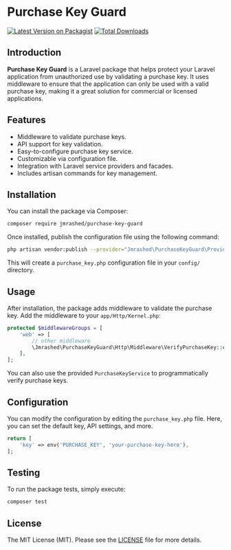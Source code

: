 # Purchase Key Guard

[![Latest Version on Packagist](https://img.shields.io/packagist/v/jmrashed/purchase-key-guard.svg?style=flat-square)](https://packagist.org/packages/jmrashed/purchase-key-guard)
[![Total Downloads](https://img.shields.io/packagist/dt/jmrashed/purchase-key-guard.svg?style=flat-square)](https://packagist.org/packages/jmrashed/purchase-key-guard)

## Introduction

**Purchase Key Guard** is a Laravel package that helps protect your Laravel application from unauthorized use by validating a purchase key. It uses middleware to ensure that the application can only be used with a valid purchase key, making it a great solution for commercial or licensed applications.

## Features

- Middleware to validate purchase keys.
- API support for key validation.
- Easy-to-configure purchase key service.
- Customizable via configuration file.
- Integration with Laravel service providers and facades.
- Includes artisan commands for key management.

## Installation

You can install the package via Composer:

```bash
composer require jmrashed/purchase-key-guard
```

Once installed, publish the configuration file using the following command:

```bash
php artisan vendor:publish --provider="Jmrashed\PurchaseKeyGuard\Providers\PurchaseKeyGuardServiceProvider" --tag="config"
```

This will create a `purchase_key.php` configuration file in your `config/` directory.

## Usage

After installation, the package adds middleware to validate the purchase key. Add the middleware to your `app/Http/Kernel.php`:

```php
protected $middlewareGroups = [
    'web' => [
        // other middleware
        \Jmrashed\PurchaseKeyGuard\Http\Middleware\VerifyPurchaseKey::class,
    ],
];
```

You can also use the provided `PurchaseKeyService` to programmatically verify purchase keys.

## Configuration

You can modify the configuration by editing the `purchase_key.php` file. Here, you can set the default key, API settings, and more.

```php
return [
    'key' => env('PURCHASE_KEY', 'your-purchase-key-here'),
];
```

## Testing

To run the package tests, simply execute:

```bash
composer test
```

## License

The MIT License (MIT). Please see the [LICENSE](LICENSE) file for more details. 
